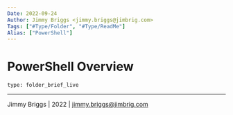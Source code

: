 ```yaml
---
Date: 2022-09-24
Author: Jimmy Briggs <jimmy.briggs@jimbrig.com>
Tags: ["#Type/Folder", "#Type/ReadMe"]
Alias: ["PowerShell"]
---
```


# PowerShell Overview

 
```ccard
type: folder_brief_live
```
 

***

Jimmy Briggs | 2022 | <jimmy.briggs@jimbrig.com>



